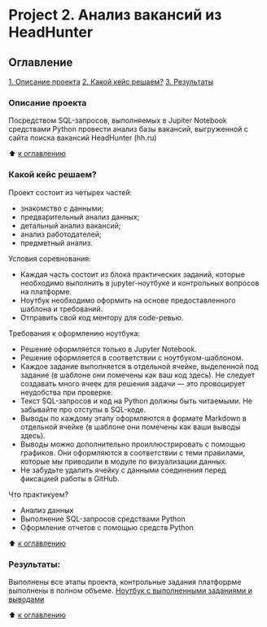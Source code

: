 # Project 2. Анализ вакансий из HeadHunter

## Оглавление
[1. Описание проекта](README.md#описание-проекта)
[2. Какой кейс решаем?](README.md#какой-кейс-решаем)
[3. Результаты](README.md#результаты)

### Описание проекта
Посредством SQL-запросов, выполняемых в Jupiter Notebook средствами Python
провести анализ базы вакансий, выгруженной с сайта поиска вакансий HeadHunter (hh.ru)

:arrow_up: [к оглавлению](README.md#оглавление)

### Какой кейс решаем?

Проект состоит из четырех частей:
- знакомство с данными;
- предварительный анализ данных;
- детальный анализ вакансий;
- анализ работодателей;
- предметный анализ.

Условия соревнования:
- Каждая часть состоит из блока практических заданий, которые необходимо выполнить в jupyter-ноутбуке и контрольных вопросов на платформе.
- Ноутбук необходимо оформить на основе предоставленного шаблона и требований.
- Отправить свой код ментору для code-ревью.

Требования к оформлению ноутбука:
- Решение оформляется только в Jupyter Notebook.
- Решение оформляется в соответствии с ноутбуком-шаблоном.
- Каждое задание выполняется в отдельной ячейке, выделенной под задание (в шаблоне они помечены как ваш код здесь). Не следует создавать много ячеек для решения задачи — это провоцирует неудобства при проверке.
- Текст SQL-запросов и код на Python должны быть читаемыми. Не забывайте про отступы в SQL-коде.
- Выводы по каждому этапу оформляются в формате Markdown в отдельной ячейке (в шаблоне они помечены как ваши выводы здесь).
- Выводы можно дополнительно проиллюстрировать с помощью графиков. Они оформляются в соответствии с теми правилами, которые мы приводили в модуле по визуализации данных.
- Не забудьте удалить ячейку с данными соединения перед фиксацией работы в GitHub.

Что практикуем?
- Анализ данных
- Выполнение SQL-запросов средствами Python
- Оформление отчетов с помощью средств Python

:arrow_up: [к оглавлению](README.md#оглавление)


### Результаты:
Выполнены все этапы проекта, контрольные задания платфоррме выполнены в полном объеме.
[Ноутбук с выполненными заданиями и выводами](https://github.com/E-Knyazeva/IDE/blob/master/project_2/project_2%20—%20копия.ipynb)

:arrow_up: [к оглавлению](README.md#оглавление)
